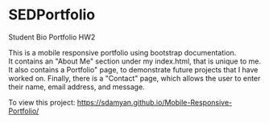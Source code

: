 # SEDPortfolio
Student Bio Portfolio HW2

This is a mobile responsive portfolio using bootstrap documentation.  
It contains an "About Me" section under my index.html, that is unique to me.
It also contains a Portfolio" page, to demonstrate future projects that I have worked on.
Finally, there is a "Contact" page, which allows the user to enter their name, email address, and message.

To view this project:
https://sdamyan.github.io/Mobile-Responsive-Portfolio/